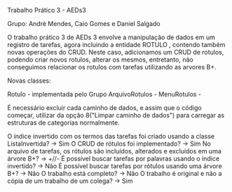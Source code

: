 Trabalho Prático 3 - AEDs3

Grupo: André Mendes, Caio Gomes e Daniel Salgado

O trabalho prático 3 de AEDs 3 envolve a manipulação de dados em um registro de tarefas, agora incluindo a entidade ROTULO , contendo também novas operações do CRUD. Neste caso, adicionamos um CRUD de rotulos, podendo criar novos rotulos, alterar os mesmos, entretanto, não conseguimos relacionar os rotulos com tarefas utilizando as arvores B+.

Novas classes:

Rotulo - implementada pelo Grupo
ArquivoRotulos - 
MenuRotulos - 

É necessário excluir cada caminho de dados, e assim que o código começar, utilizar da opção 8("Limpar caminho de dados") para carregar as estruturas de categorias normalmente.

O índice invertido com os termos das tarefas foi criado usando a classe ListaInvertida? -> Sim
O CRUD de rótulos foi implementado? -> Sim
No arquivo de tarefas, os rótulos são incluídos, alterados e excluídos em uma árvore B+? -> +//-
É possível buscar tarefas por palavras usando o índice invertido? -> Não 
É possível buscar tarefas por rótulos usando uma árvore B+? -> Não 
O trabalho está completo? -> Não
O trabalho é original e não a cópia de um trabalho de um colega? -> Sim
